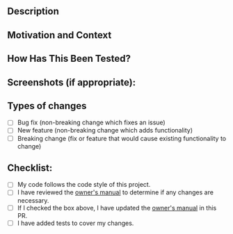 <!--- Provide a general summary of your changes in the Title above -->

## Description
<!--- Describe your changes in detail -->

## Motivation and Context
<!--- Why is this change required? What problem does it solve? A sentence or two will usually suffice here for most changes, but please feel free to add extra detail if necessary. -->
<!--- If this work is in response to a JIRA issue, please paste the JIRA issue here. -->

## How Has This Been Tested?
<!--- Please describe in detail how you tested your changes. A sentence will usually suffice here for most changes, but please feel free to add extra detail if necessary. -->
<!--- Include details of your testing environment, and the tests you ran to see how your change affects other areas of the code, etc. -->

## Screenshots (if appropriate):

## Types of changes
<!--- What types of changes does your code introduce? Put an `x` in all the boxes that apply: -->
- [ ] Bug fix (non-breaking change which fixes an issue)
- [ ] New feature (non-breaking change which adds functionality)
- [ ] Breaking change (fix or feature that would cause existing functionality to change)

## Checklist:
<!--- Go over all the following points, and put an `x` in all the boxes that apply. -->
<!--- If you're unsure about any of these, don't hesitate to ask. We're here to help! -->
- [ ] My code follows the code style of this project.
- [ ] I have reviewed the [owner's manual](README.md) to determine if any changes are necessary.
- [ ] If I checked the box above, I have updated the [owner's manual](README.md) in this PR.
- [ ] I have added tests to cover my changes.
